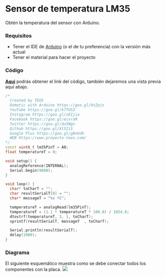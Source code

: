 # Sensor de temperatura LM35
Obtén la temperatura del sensor con Arduino.

### Requisitos
- Tener el IDE de [Arduino](https://www.arduino.cc/en/Main/Software) (o el de tu preferencia) con la versión más actual
- Tener el material para hacer el proyecto

### Código
**[Aqui](https://github.com/proyectoTEOS/Sensor-de-temperatura-LM35-con-Arduino/blob/master/Sensor-de-temperatura-LM35-con-Arduino.ino)** podrás obtener el link del código, también dejaremos
una vista previa aquí abajo.

```c++
/*
  Created by TEOS
  Domotic with Arduino https://goo.gl/btZpjs
  YouTube https://goo.gl/k7TUSZ
  Instagram https://goo.gl/zEIjia
  Facebook https://goo.gl/eivraR
  Twitter https://goo.gl/du5Wgn
  Github https://goo.gl/Xl5IiS
  Google Plus https://goo.gl/gBnUdh
  WEB https://www.proyecto-teos.com/
*/
const uint8_t lm35PinT = A0;
float temperatureT = 0;

void setup() {
  analogReference(INTERNAL);
  Serial.begin(9600);
}

void loop() {
  char* toCharT = "";
  char resultSerialT[8] = "";
  char* messageT = "%s ºC";

  temperatureT = analogRead(lm35PinT);
  temperatureT = (1.1 * temperatureT * 100.0) / 1024.0;
  dtostrf(temperatureT, 3, 1, toCharT);
  sprintf(resultSerialT, messageT  , toCharT);

  Serial.println(resultSerialT);
  delay(1000);
}

```

### Diagrama
El siguiente esquemático muestra como se debe conectar todos los componentes con la placa.
![](https://github.com/proyectoTEOS/Sensor-de-temperatura-LM35-con-Arduino/blob/master/Sensor-de-temperatura-LM35-con-Arduino.jpg)
